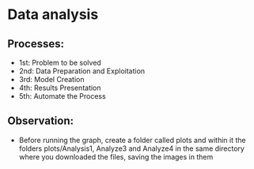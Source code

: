 # Data analysis

## Processes:

* 1st: Problem to be solved
* 2nd: Data Preparation and Exploitation
* 3rd: Model Creation
* 4th: Results Presentation
* 5th: Automate the Process

## Observation:

* Before running the graph, create a folder called plots and within it the folders plots/Analysis1, Analyze3 and Analyze4 in the same directory where you downloaded the files, saving the images in them
